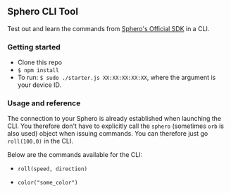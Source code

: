 ## Sphero CLI Tool

Test out and learn the commands from [Sphero's Official SDK](https://github.com/orbotix/sphero.js) in a CLI.

### Getting started

* Clone this repo
* `$ npm install`
* To run: `$ sudo ./starter.js XX:XX:XX:XX:XX`, where the argument is your device ID.

### Usage and reference

The connection to your Sphero is already established when launching the CLI. You therefore don't have to explicitly call the `sphero` (sometimes `orb` is also used) object when issuing commands. You can therefore just go `roll(100,0)` in the CLI.

Below are the commands available for the CLI:

* `roll(speed, direction)`

* `color("some_color")`
